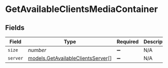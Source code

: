 # GetAvailableClientsMediaContainer


## Fields

| Field                                                                        | Type                                                                         | Required                                                                     | Description                                                                  | Example                                                                      |
| ---------------------------------------------------------------------------- | ---------------------------------------------------------------------------- | ---------------------------------------------------------------------------- | ---------------------------------------------------------------------------- | ---------------------------------------------------------------------------- |
| `size`                                                                       | *number*                                                                     | :heavy_minus_sign:                                                           | N/A                                                                          | 1                                                                            |
| `server`                                                                     | [models.GetAvailableClientsServer](../models/getavailableclientsserver.md)[] | :heavy_minus_sign:                                                           | N/A                                                                          |                                                                              |